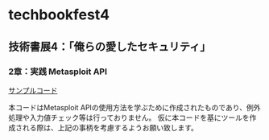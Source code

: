 # techbookfest4
## 技術書展4：「俺らの愛したセキュリティ」  
### 2章：実践 Metasploit API  
[サンプルコード](https://github.com/13o-bbr-bbq/techbookfest4/blob/master/metasploit_api_sample.py)  

本コードはMetasploit APIの使用方法を学ぶために作成されたものであり、例外処理や入力値チェック等は行っておりません。
仮に本コードを基にツールを作成される際は、上記の事柄を考慮するようお願い致します。
